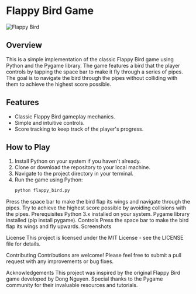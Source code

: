 # Flappy Bird Game

![Flappy Bird](flappy_bird_screenshot.png)

## Overview
This is a simple implementation of the classic Flappy Bird game using Python and the Pygame library. The game features a bird that the player controls by tapping the space bar to make it fly through a series of pipes. The goal is to navigate the bird through the pipes without colliding with them to achieve the highest score possible.

## Features
- Classic Flappy Bird gameplay mechanics.
- Simple and intuitive controls.
- Score tracking to keep track of the player's progress.

## How to Play
1. Install Python on your system if you haven't already.
2. Clone or download the repository to your local machine.
3. Navigate to the project directory in your terminal.
4. Run the game using Python:
   ```bash
   python flappy_bird.py
Press the space bar to make the bird flap its wings and navigate through the pipes.
Try to achieve the highest score possible by avoiding collisions with the pipes.
Prerequisites
Python 3.x installed on your system.
Pygame library installed (pip install pygame).
Controls
Press the space bar to make the bird flap its wings and fly upwards.
Screenshots

License
This project is licensed under the MIT License - see the LICENSE file for details.

Contributing
Contributions are welcome! Please feel free to submit a pull request with any improvements or bug fixes.

Acknowledgements
This project was inspired by the original Flappy Bird game developed by Dong Nguyen.
Special thanks to the Pygame community for their invaluable resources and tutorials.
